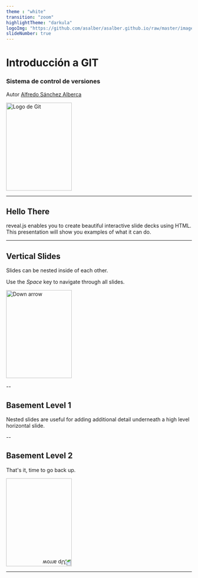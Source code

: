 ```yaml
---
theme : "white"
transition: "zoom"
highlightTheme: "darkula"
logoImg: "https://github.com/asalber/asalber.github.io/raw/master/images/logo-git.png"
slideNumber: true
---
```


# Introducción a GIT

### Sistema de control de versiones

Autor [Alfredo Sánchez Alberca](http://aprendeconalf.es)

<img width="178" height="238" data-src="../../images/logo-git.png" alt="Logo de Git">

---

## Hello There

reveal.js enables you to create beautiful interactive slide decks using HTML. This presentation will show you examples of what it can do.

---

## Vertical Slides

Slides can be nested inside of each other.

Use the _Space_ key to navigate through all slides.

<a href="#" class="navigate-down">
    <img width="178" height="238" data-src="https://s3.amazonaws.com/hakim-static/reveal-js/arrow.png" alt="Down arrow">
</a>

--

## Basement Level 1

Nested slides are useful for adding additional detail underneath a high level horizontal slide.

--

## Basement Level 2

That's it, time to go back up.

<a href="#/2">
    <img width="178" height="238" data-src="https://s3.amazonaws.com/hakim-static/reveal-js/arrow.png" alt="Up arrow" style="transform: rotate(180deg); -webkit-transform: rotate(180deg);">
</a>

---